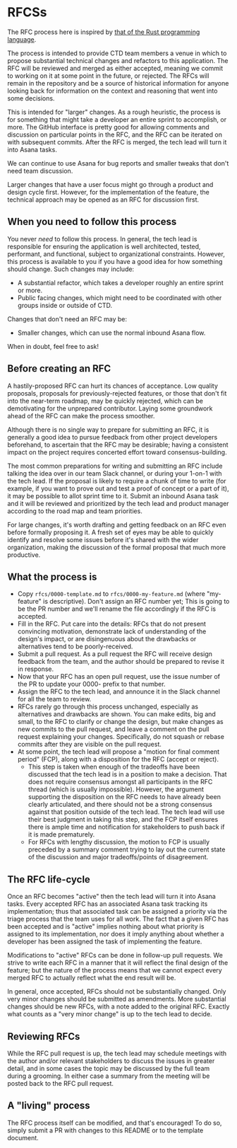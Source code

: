 # RFCSs

The RFC process here is inspired by [that of the Rust programming
language](https://github.com/rust-lang/rfcs).

The process is intended to provide CTD team members a venue in which to propose substantial
technical changes and refactors to this application. The RFC will be reviewed and merged as either
accepted, meaning we commit to working on it at some point in the future, or rejected. The RFCs will
remain in the repository and be a source of historical information for anyone looking back for
information on the context and reasoning that went into some decisions.

This is intended for "larger" changes. As a rough heuristic, the process is for something that might
take a developer an entire sprint to accomplish, or more. The GitHub interface is pretty good for
allowing comments and discussion on particular points in the RFC, and the RFC can be iterated on
with subsequent commits. After the RFC is merged, the tech lead will turn it into Asana tasks.

We can continue to use Asana for bug reports and smaller tweaks that don't need team discussion.

Larger changes that have a user focus might go through a product and design cycle first. However,
for the implementation of the feature, the technical approach may be opened as an RFC for discussion
first.

## When you need to follow this process

You never _need_ to follow this process. In general, the tech lead is responsible for ensuring the
application is well architected, tested, performant, and functional, subject to organizational
constraints. However, this process is available to you if you have a good idea for how something
should change. Such changes may include:

- A substantial refactor, which takes a developer roughly an entire sprint or more.
- Public facing changes, which might need to be coordinated with other groups inside or outside of
  CTD.

Changes that don't need an RFC may be:

- Smaller changes, which can use the normal inbound Asana flow.

When in doubt, feel free to ask!

## Before creating an RFC

A hastily-proposed RFC can hurt its chances of acceptance. Low quality proposals, proposals for
previously-rejected features, or those that don't fit into the near-term roadmap, may be quickly
rejected, which can be demotivating for the unprepared contributor. Laying some groundwork ahead of
the RFC can make the process smoother.

Although there is no single way to prepare for submitting an RFC, it is generally a good idea to
pursue feedback from other project developers beforehand, to ascertain that the RFC may be
desirable; having a consistent impact on the project requires concerted effort toward
consensus-building.

The most common preparations for writing and submitting an RFC include talking the idea over in our
team Slack channel, or during your 1-on-1 with the tech lead. If the proposal is likely to require a
chunk of time to write (for example, if you want to prove out and test a proof of concept or a part
of it), it may be possible to allot sprint time to it. Submit an inbound Asana task and it will be
reviewed and prioritized by the tech lead and product manager according to the road map and team
priorities.

For large changes, it's worth drafting and getting feedback on an RFC even before formally proposing
it. A fresh set of eyes may be able to quickly identify and resolve some issues before it's shared
with the wider organization, making the discussion of the formal proposal that much more productive.

## What the process is

- Copy `rfcs/0000-template.md` to `rfcs/0000-my-feature.md` (where "my-feature" is descriptive).
  Don't assign an RFC number yet; This is going to be the PR number and we'll rename the file
  accordingly if the RFC is accepted.
- Fill in the RFC. Put care into the details: RFCs that do not present convincing motivation,
  demonstrate lack of understanding of the design's impact, or are disingenuous about the drawbacks
  or alternatives tend to be poorly-received.
- Submit a pull request. As a pull request the RFC will receive design feedback from the team, and
  the author should be prepared to revise it in response.
- Now that your RFC has an open pull request, use the issue number of the PR to update your 0000-
  prefix to that number.
- Assign the RFC to the tech lead, and announce it in the Slack channel for all the team to review.
- RFCs rarely go through this process unchanged, especially as alternatives and drawbacks are shown.
  You can make edits, big and small, to the RFC to clarify or change the design, but make changes as
  new commits to the pull request, and leave a comment on the pull request explaining your changes.
  Specifically, do not squash or rebase commits after they are visible on the pull request.
- At some point, the tech lead will propose a "motion for final comment period" (FCP), along with a
  disposition for the RFC (accept or reject).
  - This step is taken when enough of the tradeoffs have been discussed that the tech lead is in a
    position to make a decision. That does not require consensus amongst all participants in the
    RFC thread (which is usually impossible). However, the argument supporting the disposition on
    the RFC needs to have already been clearly articulated, and there should not be a strong
    consensus against that position outside of the tech lead. The tech lead will use their best
    judgment in taking this step, and the FCP itself ensures there is ample time and notification
    for stakeholders to push back if it is made prematurely.
  - For RFCs with lengthy discussion, the motion to FCP is usually preceded by a summary comment
    trying to lay out the current state of the discussion and major tradeoffs/points of
    disagreement.

## The RFC life-cycle

Once an RFC becomes "active" then the tech lead will turn it into Asana tasks. Every accepted RFC
has an associated Asana task tracking its implementation; thus that associated task can be assigned
a priority via the triage process that the team uses for all work. The fact that a given RFC has
been accepted and is "active" implies nothing about what priority is assigned to its implementation,
nor does it imply anything about whether a developer has been assigned the task of implementing the
feature.

Modifications to "active" RFCs can be done in follow-up pull requests. We strive to write each RFC
in a manner that it will reflect the final design of the feature; but the nature of the process
means that we cannot expect every merged RFC to actually reflect what the end result will be.

In general, once accepted, RFCs should not be substantially changed. Only very minor changes should
be submitted as amendments. More substantial changes should be new RFCs, with a note added to the
original RFC. Exactly what counts as a "very minor change" is up to the tech lead to decide.

## Reviewing RFCs

While the RFC pull request is up, the tech lead may schedule meetings with the author and/or
relevant stakeholders to discuss the issues in greater detail, and in some cases the topic may be
discussed by the full team during a grooming. In either case a summary from the meeting will be
posted back to the RFC pull request.

## A "living" process

The RFC process itself can be modified, and that's encouraged! To do so, simply submit a PR with
changes to this README or to the template document.
